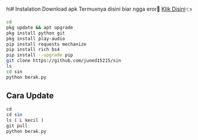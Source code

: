 hi# Instalation
Download apk Termuxnya disini biar ngga eror🌟
[Klik Disini](https://f-droid.org/repo/com.termux_117.apk)👈
```bash
cd
pkg update && apt upgrade
pkg install python git
pkg install play-audio
pip install requests mechanize
pip install rich bs4
pip install --upgrade pip
git clone https://github.com/juned15215/sin
ls 
cd sin
python berak.py
```
## Cara Update
```php
cd
cd sin
ls ( L kecil )
git pull
python berak.py




